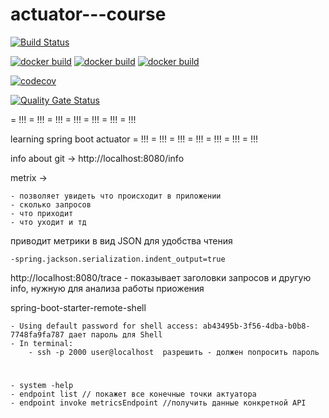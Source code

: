 # actuator---course

[![Build Status](https://travis-ci.com/smilyk/actuator---course.svg)](https://travis-ci.com/smilyk/actuator---course)

[![docker build](https://img.shields.io/docker/build/smilyk/actuator---course)](https://img.shields.io/docker/build/smilyk/actuator---course)
[![docker build](https://img.shields.io/docker/build/smilyk/actuator)](https://img.shields.io/docker/build/smilyk/actuator)
[![docker build](https://img.shields.io/docker/build/smilyk/actuator-course)](https://img.shields.io/docker/build/smilyk/actuator-course)


[![codecov](https://codecov.io/gh/smilyk/actuator---course/branch/master/graph/badge.svg)](https://codecov.io/gh/smilyk/actuator---course)

[![Quality Gate Status](https://sonarcloud.io/api/project_badges/measure?project=smilyk_actuator---course&metric=alert_status)](https://sonarcloud.io/dashboard?id=smilyk_actuator---course)

= !!! = !!! = !!! = !!! = !!! = !!! = !!!

learning spring boot actuator
= !!! = !!! = !!! = !!! = !!! = !!! = !!!

info about git -> http://localhost:8080/info

metrix ->

    - позволяет увидеть что происходит в приложении
    - сколько запросов
    - что приходит
    - что уходит и тд
    
приводит метрики в вид JSON для удобства чтения


    -spring.jackson.serialization.indent_output=true
    
http://localhost:8080/trace - показывает заголовки запросов и другую info, нужную для анализа работы приожения

<artifactId>spring-boot-starter-remote-shell</artifactId>

    - Using default password for shell access: ab43495b-3f56-4dba-b0b8-7748fa9fa787 дает пароль для Shell
    - In terminal:
        - ssh -p 2000 user@localhost  разрешить - должен попросить пароль
        
#

    - system -help
    - endpoint list // покажет все конечные точки актуатора
    - endpoint invoke metricsEndpoint //получить данные конкретной API
    